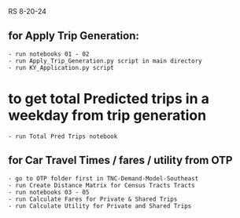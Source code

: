 RS 8-20-24

## for Apply Trip Generation: ##
	- run notebooks 01 - 02
	- run Apply_Trip_Generation.py script in main directory
	- run KY_Application.py script 

# to get total Predicted trips in a weekday from trip generation
	- run Total Pred Trips notebook

## for Car Travel Times / fares / utility from OTP ##
	- go to OTP folder first in TNC-Demand-Model-Southeast
	- run Create Distance Matrix for Census Tracts Tracts
	- run notebooks 03 - 05 
	- run Calculate Fares for Private & Shared Trips
	- run Calculate Utility for Private and Shared Trips




